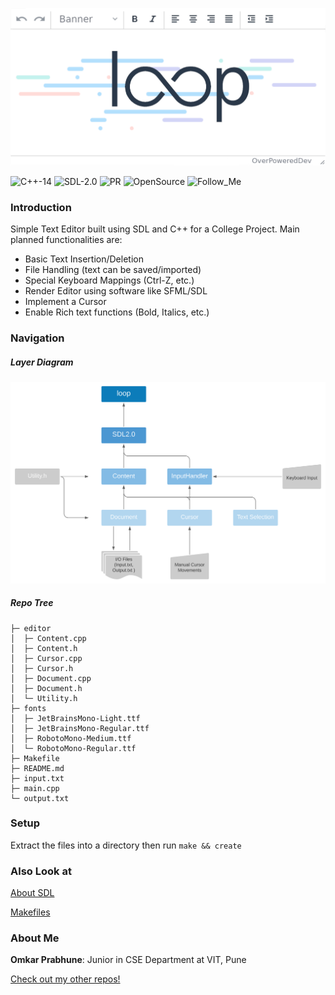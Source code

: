 ![loop](https://github.com/OverPoweredDev/loop/blob/master/images/SDP_banner.png)

![C++-14](https://img.shields.io/badge/C++-14-magenta?style=for-the-badge)
![SDL-2.0](https://img.shields.io/badge/SDL-2.0-blue?style=for-the-badge)
![PR](https://img.shields.io/badge/PRs-welcome-red?style=for-the-badge)
![OpenSource](https://img.shields.io/badge/Open-Source-greun?style=for-the-badge)
![Follow_Me](https://img.shields.io/github/followers/OverPoweredDev?style=for-the-badge)


### Introduction

Simple Text Editor built using SDL and C++ for a College Project. Main planned functionalities are:
- Basic Text Insertion/Deletion
- File Handling (text can be saved/imported)
- Special Keyboard Mappings (Ctrl-Z, etc.)
- Render Editor using software like SFML/SDL
- Implement a Cursor
- Enable Rich text functions (Bold, Italics, etc.)

### Navigation

##### Layer Diagram
![Layer Diagram](https://github.com/OverPoweredDev/loop/blob/master/images/Layer_diagram.svg)

##### Repo Tree
```
├─ editor
│  ├─ Content.cpp
│  ├─ Content.h
│  ├─ Cursor.cpp
│  ├─ Cursor.h
│  ├─ Document.cpp
│  ├─ Document.h
│  └─ Utility.h
├─ fonts
│  ├─ JetBrainsMono-Light.ttf
│  ├─ JetBrainsMono-Regular.ttf
│  ├─ RobotoMono-Medium.ttf
│  └─ RobotoMono-Regular.ttf
├─ Makefile
├─ README.md
├─ input.txt
├─ main.cpp
└─ output.txt
```

### Setup

Extract the files into a directory then run `make && create`

### Also Look at

[About SDL](https://www.libsdl.org/)

[Makefiles](https://www.cs.colby.edu/maxwell/courses/tutorials/maketutor/)

### About Me

**Omkar Prabhune**: Junior in CSE Department at VIT, Pune

[Check out my other repos!](https://github.com/OverPoweredDev?tab=repositories)
